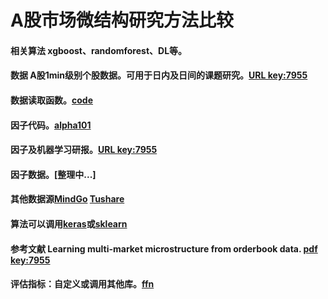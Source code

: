 # A股市场微结构研究方法比较
#### 相关算法 xgboost、randomforest、DL等。
#### 数据 A股1min级别个股数据。可用于日内及日间的课题研究。[URL key:7955](https://pan.baidu.com/s/1IL33dGj9Y5pozA4oOFq9qg)  
#### 数据读取函数。[code](https://github.com/Alsac/cuhk_project/blob/main/projectA_read_data.py)
#### 因子代码。[alpha101](https://github.com/Alsac/alpha101/blob/master/01-alpha%E5%9B%A0%E5%AD%90%E7%BC%96%E5%86%99)
#### 因子及机器学习研报。[URL key:7955](https://pan.baidu.com/s/1lHDiVAbcS-USiEYGFs6Hig)
#### 因子数据。[整理中...]
#### 其他数据源[MindGo](http://quant.10jqka.com.cn/platform/html/help-api.html?t=-1#226/829) [Tushare](https://waditu.com/document/2?doc_id=27)  
#### 算法可以调用[keras](https://keras.io/zh/)或[sklearn](https://www.scikitlearn.com.cn/)
#### 参考文献 Learning multi-market microstructure from orderbook data. [pdf key:7955](https://pan.baidu.com/s/1WrYIZm0FIjMtVmZ7SyxPWA) 
#### 评估指标：自定义或调用其他库。[ffn](http://pmorissette.github.io/ffn/quick.html)
